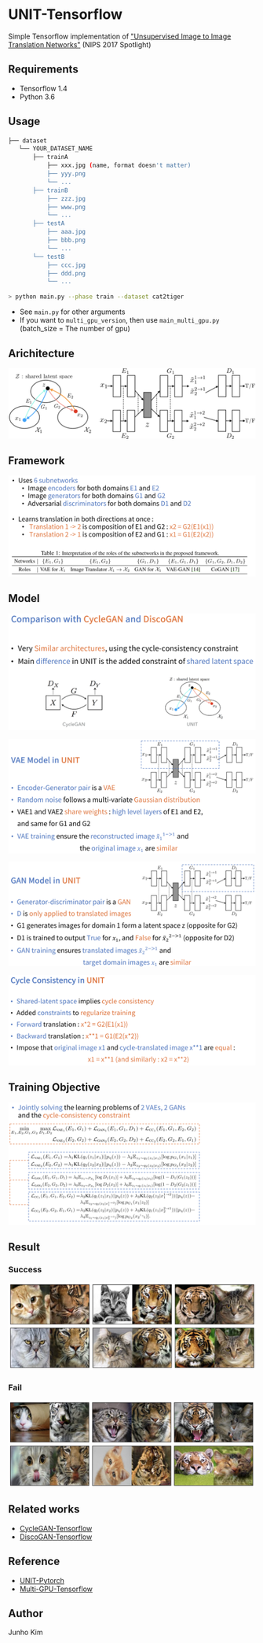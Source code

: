 # UNIT-Tensorflow
Simple Tensorflow implementation of ["Unsupervised Image to Image Translation Networks"](https://arxiv.org/abs/1703.00848) (NIPS 2017 Spotlight)

## Requirements
* Tensorflow 1.4
* Python 3.6

## Usage
```bash
├── dataset
   └── YOUR_DATASET_NAME
       ├── trainA
           ├── xxx.jpg (name, format doesn't matter)
           ├── yyy.png
           └── ...
       ├── trainB
           ├── zzz.jpg
           ├── www.png
           └── ...
       ├── testA
           ├── aaa.jpg 
           ├── bbb.png
           └── ...
       └── testB
           ├── ccc.jpg 
           ├── ddd.png
           └── ...
```

```bash
> python main.py --phase train --dataset cat2tiger
```
* See `main.py` for other arguments
* If you want to `multi_gpu_version`, then use `main_multi_gpu.py` (batch_size = The number of gpu)

## Arichitecture
![architecture](./assests/architecture.png)

## Framework
![framework](./assests/framework.png)

## Model
![compare](./assests/compare.png)

![vae](./assests/vae_model.png)

![gan](./assests/gan_model.png)

![cycle](./assests/cycle.png)

## Training Objective
![objective](./assests/training_objective__.png)

## Result
### Success
![success](./assests/success.png)

### Fail
![fail](./assests/fail.png)

## Related works
* [CycleGAN-Tensorflow](https://github.com/taki0112/CycleGAN-Tensorflow)
* [DiscoGAN-Tensorflow](https://github.com/taki0112/DiscoGAN-Tensorflow)

## Reference
* [UNIT-Pytorch](https://github.com/mingyuliutw/UNIT)
* [Multi-GPU-Tensorflow](https://github.com/golbin/TensorFlow-Multi-GPUs)

## Author
Junho Kim
